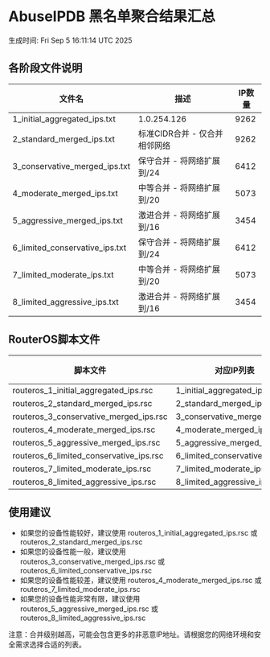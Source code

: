 # AbuseIPDB 黑名单聚合结果汇总
生成时间: Fri Sep  5 16:11:14 UTC 2025

## 各阶段文件说明

| 文件名 | 描述 | IP数量 |
|--------|------|--------|
| 1_initial_aggregated_ips.txt | 1.0.254.126 | 9262 |
| 2_standard_merged_ips.txt | 标准CIDR合并 - 仅合并相邻网络 | 9262 |
| 3_conservative_merged_ips.txt | 保守合并 - 将网络扩展到/24 | 6412 |
| 4_moderate_merged_ips.txt | 中等合并 - 将网络扩展到/20 | 5073 |
| 5_aggressive_merged_ips.txt | 激进合并 - 将网络扩展到/16 | 3454 |
| 6_limited_conservative_ips.txt | 保守合并 - 将网络扩展到/24 | 6412 |
| 7_limited_moderate_ips.txt | 中等合并 - 将网络扩展到/20 | 5073 |
| 8_limited_aggressive_ips.txt | 激进合并 - 将网络扩展到/16 | 3454 |

## RouterOS脚本文件

| 脚本文件 | 对应IP列表 | IP数量 |
|----------|------------|--------|
| routeros_1_initial_aggregated_ips.rsc | 1_initial_aggregated_ips.txt | 9262 |
| routeros_2_standard_merged_ips.rsc | 2_standard_merged_ips.txt | 9262 |
| routeros_3_conservative_merged_ips.rsc | 3_conservative_merged_ips.txt | 6412 |
| routeros_4_moderate_merged_ips.rsc | 4_moderate_merged_ips.txt | 5073 |
| routeros_5_aggressive_merged_ips.rsc | 5_aggressive_merged_ips.txt | 3454 |
| routeros_6_limited_conservative_ips.rsc | 6_limited_conservative_ips.txt | 6412 |
| routeros_7_limited_moderate_ips.rsc | 7_limited_moderate_ips.txt | 5073 |
| routeros_8_limited_aggressive_ips.rsc | 8_limited_aggressive_ips.txt | 3454 |

## 使用建议

- 如果您的设备性能较好，建议使用 routeros_1_initial_aggregated_ips.rsc 或 routeros_2_standard_merged_ips.rsc
- 如果您的设备性能一般，建议使用 routeros_3_conservative_merged_ips.rsc 或 routeros_6_limited_conservative_ips.rsc
- 如果您的设备性能较差，建议使用 routeros_4_moderate_merged_ips.rsc 或 routeros_7_limited_moderate_ips.rsc
- 如果您的设备性能非常有限，建议使用 routeros_5_aggressive_merged_ips.rsc 或 routeros_8_limited_aggressive_ips.rsc

注意：合并级别越高，可能会包含更多的非恶意IP地址。请根据您的网络环境和安全需求选择合适的列表。
